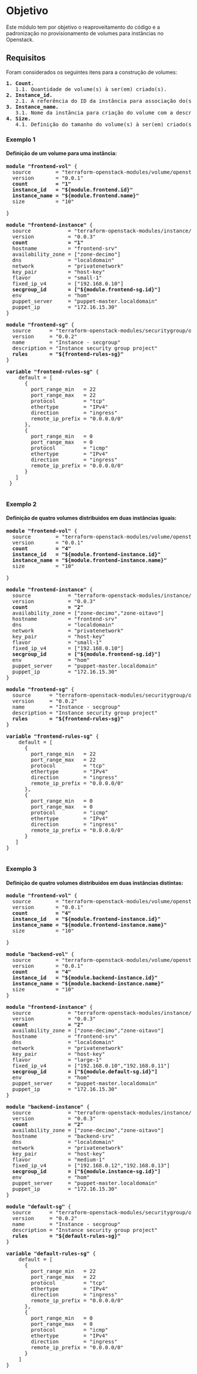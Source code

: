 # Objetivo
Este módulo tem por objetivo o reaproveitamento do código e a padronização no provisionamento de volumes para instâncias no Openstack.

## Requisitos
Foram considerados os seguintes itens para a construção de volumes:
<pre>
<b>1. Count.</b>
   1.1. Quantidade de volume(s) à ser(em) criado(s).
<b>2. Instance_id.</b>
   2.1. A referência do ID da instância para associação do(s) volume(s).
<b>3. Instance_name.</b>
   3.1. Nome da instância para criação do volume com a descrição através do nome.
<b>4. Size.</b>
   4.1. Definição do tamanho do volume(s) à ser(em) criado(s).
</pre>

### Exemplo 1
#### Definição de um volume para uma instância:
<pre>
<b>module "frontend-vol"</b> {
  source        = "terraform-openstack-modules/volume/openstack"
  version       = "0.0.1"
  <b>count         = "1"</b>
  <b>instance_id   = "${module.frontend.id}"</b>
  <b>instance_name = "${module.frontend.name}"</b>
  size          = "10"
  
}

<b>module "frontend-instance"</b> {
  source            = "terraform-openstack-modules/instance/openstack"
  version           = "0.0.3"
  <b>count             = "1"</b>
  hostname          = "frontend-srv"
  availability_zone = ["zone-decimo"]
  dns               = "localdomain"
  network           = "privatenetwork"
  key_pair          = "host-key"
  flavor            = "small-1"
  fixed_ip_v4       = ["192.168.0.10"]
  <b>secgroup_id       = ["${module.frontend-sg.id}"]</b>
  env               = "hom"
  puppet_server     = "puppet-master.localdomain"
  puppet_ip         = "172.16.15.30"
}

<b>module "frontend-sg"</b> {
  source      = "terraform-openstack-modules/securitygroup/openstack"
  version     = "0.0.2"
  name        = "Instance - secgroup"
  description = "Instance security group project"
  <b>rules       = "${frontend-rules-sg}"</b>
}

<b>variable "frontend-rules-sg"</b> {
    default = [
      {
        port_range_min   = 22
        port_range_max   = 22
        protocol         = "tcp"
        ethertype        = "IPv4"
        direction        = "ingress"
        remote_ip_prefix = "0.0.0.0/0"
      },
      {
        port_range_min   = 0
        port_range_max   = 0
        protocol         = "icmp"
        ethertype        = "IPv4"
        direction        = "ingress"
        remote_ip_prefix = "0.0.0.0/0"
      }
   ]
 }  
 </pre>
 
 ### Exemplo 2
 #### Definição de quatro volumes distribuidos em duas instâncias iguais:
 <pre>
<b>module "frontend-vol"</b> {
  source        = "terraform-openstack-modules/volume/openstack"
  version       = "0.0.1"
  <b>count         = "4"</b>
  <b>instance_id   = "${module.frontend-instance.id}"</b>
  <b>instance_name = "${module.frontend-instance.name}"</b>
  size          = "10"
  
}

<b>module "frontend-instance"</b> {
  source            = "terraform-openstack-modules/instance/openstack"
  version           = "0.0.3"
  <b>count             = "2"</b>
  availability_zone = ["zone-decimo","zone-oitavo"]
  hostname          = "frontend-srv"
  dns               = "localdomain"
  network           = "privatenetwork"
  key_pair          = "host-key"
  flavor            = "small-1"
  fixed_ip_v4       = ["192.168.0.10"]
  <b>secgroup_id       = ["${module.frontend-sg.id}"]</b>
  env               = "hom"
  puppet_server     = "puppet-master.localdomain"
  puppet_ip         = "172.16.15.30"
}

<b>module "frontend-sg"</b> {
  source      = "terraform-openstack-modules/securitygroup/openstack"
  version     = "0.0.2"
  name        = "Instance - secgroup"
  description = "Instance security group project"
  <b>rules       = "${frontend-rules-sg}"</b>
}

<b>variable "frontend-rules-sg"</b> {
    default = [
      {
        port_range_min   = 22
        port_range_max   = 22
        protocol         = "tcp"
        ethertype        = "IPv4"
        direction        = "ingress"
        remote_ip_prefix = "0.0.0.0/0"
      },
      {
        port_range_min   = 0
        port_range_max   = 0
        protocol         = "icmp"
        ethertype        = "IPv4"
        direction        = "ingress"
        remote_ip_prefix = "0.0.0.0/0"
      }
   ]
}
 </pre>
 
 ### Exemplo 3
 #### Definição de quatro volumes distribuidos em duas instâncias distintas:
<pre>
<b>module "frontend-vol"</b> {
  source        = "terraform-openstack-modules/volume/openstack"
  version       = "0.0.1"
  <b>count         = "4"</b>
  <b>instance_id   = "${module.frontend-instance.id}"</b>
  <b>instance_name = "${module.frontend-instance.name}"</b>
  size          = "10"
  
}

<b>module "backend-vol"</b> {
  source        = "terraform-openstack-modules/volume/openstack"
  version       = "0.0.1"
  <b>count         = "4"</b>
  <b>instance_id   = "${module.backend-instance.id}"</b>
  <b>instance_name = "${module.backend-instance.name}"</b>
  size          = "10"
}

<b>module "frontend-instance"</b> {
  source            = "terraform-openstack-modules/instance/openstack"
  version           = "0.0.3"
  <b>count             = "2"</b>  
  availability_zone = ["zone-decimo","zone-oitavo"]
  hostname          = "frontend-srv"
  dns               = "localdomain"
  network           = "privatenetwork"
  key_pair          = "host-key"
  flavor            = "large-1"
  fixed_ip_v4       = ["192.168.0.10","192.168.0.11"]
  <b>secgroup_id       = ["${module.default-sg.id}"]</b>
  env               = "hom"
  puppet_server     = "puppet-master.localdomain"
  puppet_ip         = "172.16.15.30"
}

<b>module "backend-instance"</b> {
  source            = "terraform-openstack-modules/instance/openstack"
  version           = "0.0.3"
  <b>count             = "2"</b>
  availability_zone = ["zone-decimo","zone-oitavo"]
  hostname          = "backend-srv"
  dns               = "localdomain"
  network           = "privatenetwork"
  key_pair          = "host-key"
  flavor            = "medium-1"
  fixed_ip_v4       = ["192.168.0.12","192.168.0.13"]
  <b>secgroup_id       = ["${module.instance-sg.id}"]</b>
  env               = "hom"
  puppet_server     = "puppet-master.localdomain"
  puppet_ip         = "172.16.15.30"
}

<b>module "default-sg"</b> {
  source      = "terraform-openstack-modules/securitygroup/openstack"
  version     = "0.0.2"
  name        = "Instance - secgroup"
  description = "Instance security group project"
  <b>rules       = "${default-rules-sg}"</b>
}

<b>variable "default-rules-sg"</b> {
    default = [
      {
        port_range_min   = 22
        port_range_max   = 22
        protocol         = "tcp"
        ethertype        = "IPv4"
        direction        = "ingress"
        remote_ip_prefix = "0.0.0.0/0"
      },
      {
        port_range_min   = 0
        port_range_max   = 0
        protocol         = "icmp"
        ethertype        = "IPv4"
        direction        = "ingress"
        remote_ip_prefix = "0.0.0.0/0"
      }
    ]
}
 </pre>
